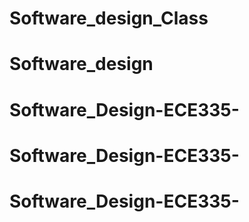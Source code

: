 # Software_design_Class
# Software_design
# Software_Design-ECE335-
# Software_Design-ECE335-
# Software_Design-ECE335-
